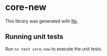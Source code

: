 # core-new

This library was generated with [Nx](https://nx.dev).

## Running unit tests

Run `nx test core-new` to execute the unit tests.
